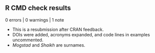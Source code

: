 ## R CMD check results

0 errors | 0 warnings | 1 note

* This is a resubmission after CRAN feedback.
* DOIs were added, acronyms expanded, and code lines in examples uncommented.
* *Mogstad* and *Shaikh* are surnames.
